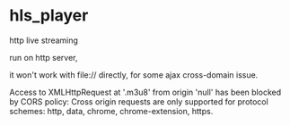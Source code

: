 # hls_player
http live streaming

run on http server,

it won't work with file:// directly, for some ajax cross-domain issue.

Access to XMLHttpRequest at '.m3u8' from origin 'null' has been blocked by CORS policy: 
Cross origin requests are only supported for protocol schemes: http, data, chrome, chrome-extension, https.
